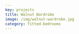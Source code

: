 ```yaml
---
key: projects
title: Walnut Wardrobe
image: /img/walnut-wardrobe.jpg
category: fitted-bedrooms
---
```


